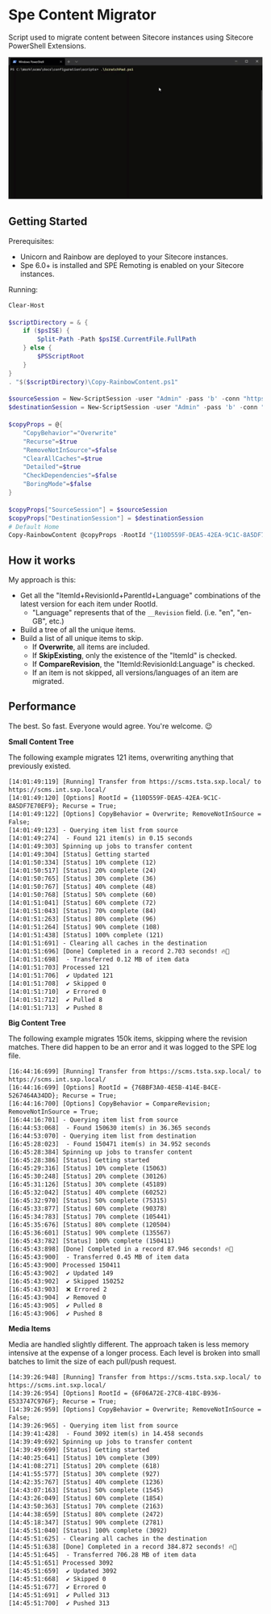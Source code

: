 # Spe Content Migrator

Script used to migrate content between Sitecore instances using Sitecore PowerShell Extensions.

![Demo](docs/images/demo.gif)

## Getting Started

Prerequisites:

* Unicorn and Rainbow are deployed to your Sitecore instances.
* Spe 6.0+ is installed and SPE Remoting is enabled on your Sitecore instances.

Running:

```powershell
Clear-Host

$scriptDirectory = & {
    if ($psISE) {
        Split-Path -Path $psISE.CurrentFile.FullPath        
    } else {
        $PSScriptRoot
    }
}
. "$($scriptDirectory)\Copy-RainbowContent.ps1"

$sourceSession = New-ScriptSession -user "Admin" -pass 'b' -conn "https://sourcesite.local"
$destinationSession = New-ScriptSession -user "Admin" -pass 'b' -conn "https://destinationsite.local"

$copyProps = @{
    "CopyBehavior"="Overwrite"
    "Recurse"=$true
    "RemoveNotInSource"=$false
    "ClearAllCaches"=$true
    "Detailed"=$true
    "CheckDependencies"=$false
    "BoringMode"=$false
}

$copyProps["SourceSession"] = $sourceSession
$copyProps["DestinationSession"] = $destinationSession
# Default Home
Copy-RainbowContent @copyProps -RootId "{110D559F-DEA5-42EA-9C1C-8A5DF7E70EF9}"
```

## How it works

My approach is this:

* Get all the "ItemId+RevisionId+ParentId+Language" combinations of the latest version for each item under RootId.
  * "Language" represents that of the `__Revision` field. (i.e. "en", "en-GB", etc.)
* Build a tree of all the unique items.
* Build a list of all unique items to skip.
  * If **Overwrite**, all items are included.
  * If **SkipExisting**, only the existence of the "ItemId" is checked.
  * If **CompareRevision**, the "ItemId:RevisionId:Language" is checked.
  * If an item is not skipped, all versions/languages of an item are migrated.

## Performance

The best. So fast. Everyone would agree. You're welcome. :wink:

**Small Content Tree**

The following example migrates 121 items, overwriting anything that previously existed.

```
[14:01:49:119] [Running] Transfer from https://scms.tsta.sxp.local/ to https://scms.int.sxp.local/
[14:01:49:120] [Options] RootId = {110D559F-DEA5-42EA-9C1C-8A5DF7E70EF9}; Recurse = True;
[14:01:49:122] [Options] CopyBehavior = Overwrite; RemoveNotInSource = False;
[14:01:49:123] - Querying item list from source
[14:01:49:274]  - Found 121 item(s) in 0.15 seconds
[14:01:49:303] Spinning up jobs to transfer content
[14:01:49:304] [Status] Getting started
[14:01:50:334] [Status] 10% complete (12)
[14:01:50:517] [Status] 20% complete (24)
[14:01:50:765] [Status] 30% complete (36)
[14:01:50:767] [Status] 40% complete (48)
[14:01:50:768] [Status] 50% complete (60)
[14:01:51:041] [Status] 60% complete (72)
[14:01:51:043] [Status] 70% complete (84)
[14:01:51:263] [Status] 80% complete (96)
[14:01:51:264] [Status] 90% complete (108)
[14:01:51:438] [Status] 100% complete (121)
[14:01:51:691] - Clearing all caches in the destination
[14:01:51:696] [Done] Completed in a record 2.703 seconds! 🔥🍻
[14:01:51:698]  - Transferred 0.12 MB of item data
[14:01:51:703] Processed 121
[14:01:51:706]  ✔ Updated 121
[14:01:51:708]  ✔ Skipped 0
[14:01:51:710]  ✔ Errored 0
[14:01:51:712]  ✔ Pulled 8
[14:01:51:713]  ✔ Pushed 8
```

**Big Content Tree**

The following example migrates 150k items, skipping where the revision matches. There did happen to be an error and it was logged to the SPE log file.

```
[16:44:16:699] [Running] Transfer from https://scms.tsta.sxp.local/ to https://scms.int.sxp.local/
[16:44:16:699] [Options] RootId = {76BBF3A0-4E5B-414E-B4CE-5267464A34DD}; Recurse = True;
[16:44:16:700] [Options] CopyBehavior = CompareRevision; RemoveNotInSource = True;       
[16:44:16:701] - Querying item list from source
[16:44:53:068]  - Found 150630 item(s) in 36.365 seconds
[16:44:53:070] - Querying item list from destination
[16:45:28:023]  - Found 150471 item(s) in 34.952 seconds
[16:45:28:384] Spinning up jobs to transfer content
[16:45:28:386] [Status] Getting started
[16:45:29:316] [Status] 10% complete (15063)
[16:45:30:248] [Status] 20% complete (30126)
[16:45:31:126] [Status] 30% complete (45189)
[16:45:32:042] [Status] 40% complete (60252)
[16:45:32:970] [Status] 50% complete (75315)
[16:45:33:877] [Status] 60% complete (90378)
[16:45:34:783] [Status] 70% complete (105441)
[16:45:35:676] [Status] 80% complete (120504)
[16:45:36:601] [Status] 90% complete (135567)
[16:45:43:782] [Status] 100% complete (150411)
[16:45:43:898] [Done] Completed in a record 87.946 seconds! 🔥🍻
[16:45:43:900]  - Transferred 0.45 MB of item data
[16:45:43:900] Processed 150411
[16:45:43:902]  ✔ Updated 149
[16:45:43:902]  ✔ Skipped 150252
[16:45:43:903]  ❌ Errored 2
[16:45:43:904]  ✔ Removed 0
[16:45:43:905]  ✔ Pulled 8
[16:45:43:906]  ✔ Pushed 8
```

**Media Items**

Media are handled slightly different. The approach taken is less memory intensive at the expense of a longer process. Each level is broken into small batches to limit the size of each pull/push request.

```
[14:39:26:948] [Running] Transfer from https://scms.tsta.sxp.local/ to https://scms.int.sxp.local/
[14:39:26:954] [Options] RootId = {6F06A72E-27C8-418C-B936-E533747C976F}; Recurse = True;
[14:39:26:959] [Options] CopyBehavior = Overwrite; RemoveNotInSource = False;
[14:39:26:965] - Querying item list from source
[14:39:41:428]  - Found 3092 item(s) in 14.458 seconds
[14:39:49:692] Spinning up jobs to transfer content
[14:39:49:699] [Status] Getting started
[14:40:25:641] [Status] 10% complete (309)
[14:41:08:271] [Status] 20% complete (618)
[14:41:55:577] [Status] 30% complete (927)
[14:42:35:767] [Status] 40% complete (1236)
[14:43:07:163] [Status] 50% complete (1545)
[14:43:26:049] [Status] 60% complete (1854)
[14:43:50:363] [Status] 70% complete (2163)
[14:44:38:659] [Status] 80% complete (2472)
[14:45:18:347] [Status] 90% complete (2781)
[14:45:51:040] [Status] 100% complete (3092)
[14:45:51:625] - Clearing all caches in the destination
[14:45:51:638] [Done] Completed in a record 384.872 seconds! 🔥🍻
[14:45:51:645]  - Transferred 706.28 MB of item data
[14:45:51:651] Processed 3092
[14:45:51:659]  ✔ Updated 3092
[14:45:51:668]  ✔ Skipped 0
[14:45:51:677]  ✔ Errored 0
[14:45:51:691]  ✔ Pulled 313
[14:45:51:700]  ✔ Pushed 313
```